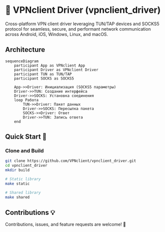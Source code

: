 # 🚀 VPNclient Driver (vpnclient_driver)

Cross-platform VPN client driver leveraging TUN/TAP devices and SOCKS5 protocol for seamless, secure, and performant network communication across Android, iOS, Windows, Linux, and macOS.

## Architecture

```mermaid
sequenceDiagram
    participant App as VPNclient App
    participant Driver as VPNclient Driver
    participant TUN as TUN/TAP
    participant SOCKS as SOCKS5
    
    App->>Driver: Инициализация (SOCKS5 параметры)
    Driver->>TUN: Создание интерфейса
    Driver->>SOCKS: Установка соединения
    loop Работа
        TUN->>Driver: Пакет данных
        Driver->>SOCKS: Пересылка пакета
        SOCKS->>Driver: Ответ
        Driver->>TUN: Запись ответа
    end
```

## Quick Start 🏁

### Clone and Build

```bash
git clone https://github.com/VPNclient/vpnclient_driver.git
cd vpnclient_driver
mkdir build

# Static library
make static

# Shared library
make shared
```

## Contributions 💡
Contributions, issues, and feature requests are welcome! 🌟
